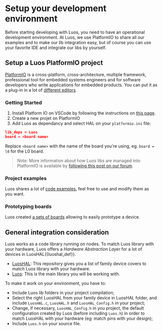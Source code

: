 # Setup your development environment
Before starting developing with Luos, you need to have an operational development environment.
At Luos, we use PlatformIO to share all our examples and to make our lib integration easy, but of course you can use your favorite IDE and integrate our libs by yourself.

## Setup a Luos PlatformIO project
<a href="https://platformio.org/" target="_blank">PlatformIO</a> is a cross-platform, cross-architecture, multiple framework, professional tool for embedded systems engineers and for software developers who write applications for embedded products. You can put it as a plug-in in a lot of <a href="https://docs.platformio.org/en/latest/integration/ide/index.html#desktop-ide" target="_blank">different editors</a>.

### Getting Started
 1. Install Platform IO on VSCode by following the instructions on <a href="https://platformio.org/platformio-ide" target="_blank">this page</a>.
 2. Create a new projet on PlatformIO
 3. Add Luos as dependancy and select HAL on your `platformio.ini` file:

```Json
lib_deps = Luos
board = <board name>
```
Replace `<board name>` with the name of the board you're using, eg. `board = l0` for the L0 board.

> *Note:* More information about how Luos libs are managed into PlatformIO is available by <a href="https://community.luos.io/t/how-to-link-luos-with-platformio/303" target="\_blank">following this post on our forum</a>.

### Project examples
Luos shares a lot of <a href="https://github.com/Luos-io/Examples" target="_blank">code examples</a>, feel free to use and modify them as you want.

### Prototyping boards
Luos created [a sets of boards](/pages/prototyping_boards/boards-list.md) allowing to easily prototype a device.

## General integration consideration

Luos works as a code library running on nodes. To match Luos library with your hardware, Luos offers a *Hardware Abstraction Layer* for a lot of devices in <span class="cust_tooltip">LuosHAL<span class="cust_tooltiptext">{{luoshal_def}}</span></span>.  

 - <a href="https://github.com/Luos-io/LuosHAL" target="_blank">LuosHAL</a>: This repository gives you a list of family device covers to match Luos library with your hardware.
 - <a href="https://github.com/Luos-io/Luos/tree/master/luos" target="_blank">Luos</a>: This is the main library you will be working with.

To make it work on your environment, you have to:

 - Include Luos lib folders in your project compilation;
 - Select the right LuosHAL from your family device in LuosHAL folder, and include `LuosHAL.c`, `LuosHAL.h` and `LuosHAL_Config.h` in your project;
 - Change, if necessary, `LuosHAL_Config.h` in you project, the default configuration created by Luos (before including `Luos.h`) in order to match LuosHAL with your hardware (eg: match pins with your design);
 - Include `Luos.h` on your source file.


